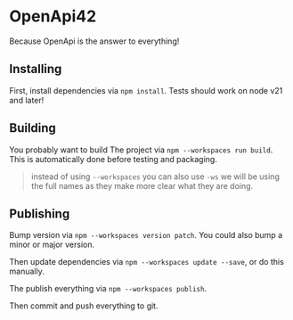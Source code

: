 # OpenApi42

Because OpenApi is the answer to everything!

## Installing

First, install dependencies via `npm install`. Tests should work on node v21 and later!

## Building

You probably want to build The project via `npm --workspaces run build`. This is automatically done before testing and packaging.

> instead of using `--workspaces` you can also use `-ws` we will be using the full names as they make more clear what they are doing.

## Publishing

Bump version via `npm --workspaces version patch`. You could also bump a minor or major version.

Then update dependencies via `npm --workspaces update --save`, or do this manually.

The publish everything via `npm --workspaces publish`.

Then commit and push everything to git.
